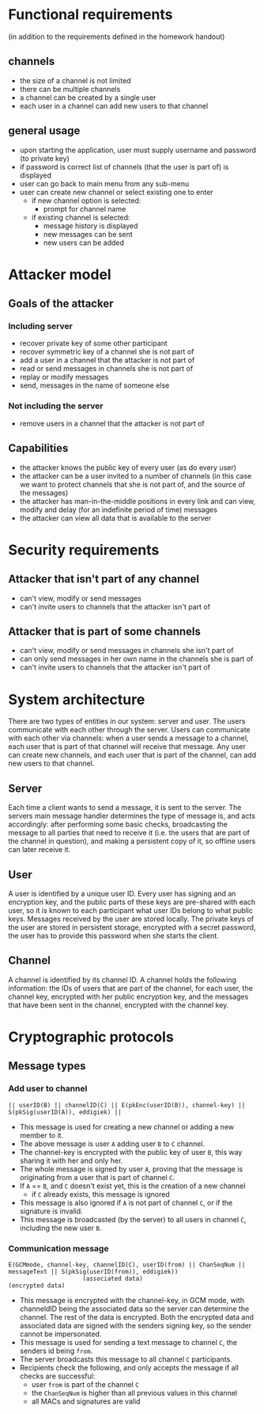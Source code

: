 # Functional requirements 
(in addition to the requirements defined in the homework handout)

## channels
* the size of a channel is not limited
* there can be multiple channels
* a channel can be created by a single user
* each user in a channel can add new users to that channel

## general usage
* upon starting the application, user must supply username and password (to private key)
* if password is correct list of channels (that the user is part of) is displayed
* user can go back to main menu from any sub-menu
* user can create new channel or select existing one to enter
	* if new channel option is selected:
		* prompt for channel name
	* if existing channel is selected:
		* message history is displayed
		* new messages can be sent
		* new users can be added

# Attacker model

## Goals of the attacker 

### Including server
* recover private key of some other participant
* recover symmetric key of a channel she is not part of
* add a user in a channel that the attacker is not part of
* read or send messages in channels she is not part of
* replay or modify messages
* send, messages in the name of someone else

### Not including the server
* remove users in a channel that the attacker is not part of

## Capabilities
* the attacker knows the public key of every user (as do every user)
* the attacker can be a user invited to a number of channels (in this case we want to protect channels that she is not part of, and the source of the messages)
* the attacker has man-in-the-middle positions in every link and can view, modify and delay (for an indefinite period of time) messages
* the attacker can view all data that is available to the server

# Security requirements

## Attacker that isn't part of any channel
* can't view, modify or send messages 
* can't invite users to channels that the attacker isn't part of

## Attacker that is part of some channels
* can't view, modify or send messages in channels she isn't part of
* can only send messages in her own name in the channels she is part of
* can't invite users to channels that the attacker isn't part of

# System architecture

There are two types of entities in our system: server and user. The users communicate with each other through the server. Users can communicate with each other via channels: when a user sends a message to a channel, each user that is part of that channel will receive that message. Any user can create new channels, and each user that is part of the channel, can add new users to that channel.

## Server

Each time a client wants to send a message, it is sent to the server. The servers main message handler determines the type of message is, and acts accordingly: after performing some basic checks, broadcasting the message to all parties that need to receive it (i.e. the users that are part of the channel in question), and making a persistent copy of it, so offline users can later receive it.

## User

A user is identified by a unique user ID. Every user has signing and an encryption key, and the public parts of these keys are pre-shared with each user, so it is known to each participant what user IDs belong to what public keys. Messages received by the user are stored locally. The private keys of the user are stored in persistent storage, encrypted with a secret password, the user has to provide this password when she starts the client.

## Channel

A channel is identified by its channel ID. A channel holds the following information: the IDs of users that are part of the channel, for each user, the channel key, encrypted with her public encryption key, and the messages that have been sent in the channel, encrypted with the channel key.

# Cryptographic protocols

## Message types

### Add user to channel

```
|| userID(B) || channelID(C) || E(pkEnc(userID(B)), channel-key) || S(pkSig(userID(A)), eddigiek) || 
```

* This message is used for creating a new channel or adding a new member to it.
* The above message is user `A` adding user `B` to `C` channel.
* The channel-key is encrypted with the public key of user `B`, this way sharing it with her and only her.
* The whole message is signed by user `A`, proving that the message is originating from a user that is part of channel `C`.
* If `A` == `B`, and `C` doesn't exist yet, this is the creation of a new channel
	* if `C` already exists, this message is ignored
* This message is also ignored if `A` is not part of channel `C`, or if the signature is invalid.
* This message is broadcasted (by the server) to all users in channel `C`, including the new user `B`.

### Communication message

```
E(GCMmode, channel-key, channelID(C), userID(from) || ChanSeqNum || messageText || S(pkSig(userID(from)), eddigiek))
                     (associated data)                           (encrypted data)
```

* This message is encrypted with the channel-key, in GCM mode, with channeldID being the associated data so the server can determine the channel. The rest of the data is encrypted. Both the encrypted data and associated data are signed with the senders signing key, so the sender cannot be impersonated. 
* This message is used for sending a text message to channel `C`, the senders id being `from`.
* The server broadcasts this message to all channel `C` participants.
* Recipients check the following, and only accepts the message if all checks are successful:
	* user `from` is part of the channel `C` 
	* the `ChanSeqNum` is higher than all previous values in this channel 
	* all MACs and signatures are valid

